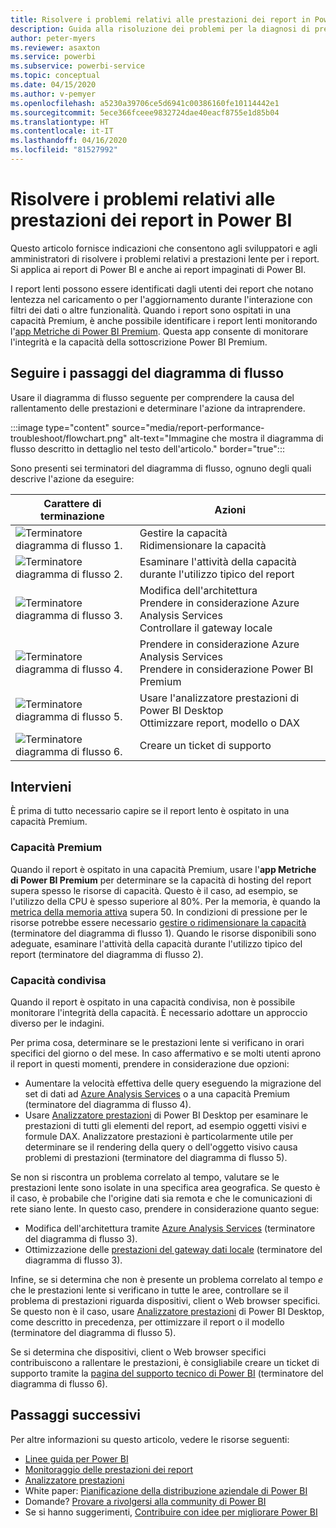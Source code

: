 ```yaml
---
title: Risolvere i problemi relativi alle prestazioni dei report in Power BI
description: Guida alla risoluzione dei problemi per la diagnosi di prestazioni lente per i report in Power BI.
author: peter-myers
ms.reviewer: asaxton
ms.service: powerbi
ms.subservice: powerbi-service
ms.topic: conceptual
ms.date: 04/15/2020
ms.author: v-pemyer
ms.openlocfilehash: a5230a39706ce5d6941c00386160fe10114442e1
ms.sourcegitcommit: 5ece366fceee9832724dae40eacf8755e1d85b04
ms.translationtype: HT
ms.contentlocale: it-IT
ms.lasthandoff: 04/16/2020
ms.locfileid: "81527992"
---
```

# <a name="troubleshoot-report-performance-in-power-bi"></a>Risolvere i problemi relativi alle prestazioni dei report in Power BI

Questo articolo fornisce indicazioni che consentono agli sviluppatori e agli amministratori di risolvere i problemi relativi a prestazioni lente per i report. Si applica ai report di Power BI e anche ai report impaginati di Power BI.

I report lenti possono essere identificati dagli utenti dei report che notano lentezza nel caricamento o per l'aggiornamento durante l'interazione con filtri dei dati o altre funzionalità. Quando i report sono ospitati in una capacità Premium, è anche possibile identificare i report lenti monitorando l'[app Metriche di Power BI Premium](../service-admin-premium-monitor-capacity.md). Questa app consente di monitorare l'integrità e la capacità della sottoscrizione Power BI Premium.

## <a name="follow-flowchart-steps"></a>Seguire i passaggi del diagramma di flusso

Usare il diagramma di flusso seguente per comprendere la causa del rallentamento delle prestazioni e determinare l'azione da intraprendere.

:::image type="content" source="media/report-performance-troubleshoot/flowchart.png" alt-text="Immagine che mostra il diagramma di flusso descritto in dettaglio nel testo dell'articolo." border="true":::

Sono presenti sei terminatori del diagramma di flusso, ognuno degli quali descrive l'azione da eseguire:

|Carattere di terminazione|Azioni|
|---------|---------|
|![Terminatore diagramma di flusso 1.](media/common/icon-01-red-30x30.png)|Gestire la capacità<br />Ridimensionare la capacità |
|![Terminatore diagramma di flusso 2.](media/common/icon-02-red-30x30.png)|Esaminare l'attività della capacità durante l'utilizzo tipico del report|
|![Terminatore diagramma di flusso 3.](media/common/icon-03-red-30x30.png)|Modifica dell'architettura<br />Prendere in considerazione Azure Analysis Services<br />Controllare il gateway locale|
|![Terminatore diagramma di flusso 4.](media/common/icon-04-red-30x30.png)|Prendere in considerazione Azure Analysis Services<br />Prendere in considerazione Power BI Premium|
|![Terminatore diagramma di flusso 5.](media/common/icon-05-red-30x30.png)|Usare l'analizzatore prestazioni di Power BI Desktop<br />Ottimizzare report, modello o DAX|
|![Terminatore diagramma di flusso 6.](media/common/icon-06-red-30x30.png)|Creare un ticket di supporto|

## <a name="take-action"></a>Intervieni

È prima di tutto necessario capire se il report lento è ospitato in una capacità Premium.

### <a name="premium-capacity"></a>Capacità Premium

Quando il report è ospitato in una capacità Premium, usare l'**app Metriche di Power BI Premium** per determinare se la capacità di hosting del report supera spesso le risorse di capacità. Questo è il caso, ad esempio, se l'utilizzo della CPU è spesso superiore al 80%. Per la memoria, è quando la [metrica della memoria attiva](../service-premium-metrics-app.md#the-active-memory-metric) supera 50. In condizioni di pressione per le risorse potrebbe essere necessario [gestire o ridimensionare la capacità](../service-admin-premium-manage.md) (terminatore del diagramma di flusso 1). Quando le risorse disponibili sono adeguate, esaminare l'attività della capacità durante l'utilizzo tipico del report (terminatore del diagramma di flusso 2).

### <a name="shared-capacity"></a>Capacità condivisa

Quando il report è ospitato in una capacità condivisa, non è possibile monitorare l'integrità della capacità. È necessario adottare un approccio diverso per le indagini.

Per prima cosa, determinare se le prestazioni lente si verificano in orari specifici del giorno o del mese. In caso affermativo e se molti utenti aprono il report in questi momenti, prendere in considerazione due opzioni:

- Aumentare la velocità effettiva delle query eseguendo la migrazione del set di dati ad [Azure Analysis Services](/azure/analysis-services/analysis-services-overview) o a una capacità Premium (terminatore del diagramma di flusso 4).
- Usare [Analizzatore prestazioni](../desktop-performance-analyzer.md) di Power BI Desktop per esaminare le prestazioni di tutti gli elementi del report, ad esempio oggetti visivi e formule DAX. Analizzatore prestazioni è particolarmente utile per determinare se il rendering della query o dell'oggetto visivo causa problemi di prestazioni (terminatore del diagramma di flusso 5).

Se non si riscontra un problema correlato al tempo, valutare se le prestazioni lente sono isolate in una specifica area geografica. Se questo è il caso, è probabile che l'origine dati sia remota e che le comunicazioni di rete siano lente. In questo caso, prendere in considerazione quanto segue:

- Modifica dell'architettura tramite [Azure Analysis Services](/azure/analysis-services/analysis-services-overview) (terminatore del diagramma di flusso 3).
- Ottimizzazione delle [prestazioni del gateway dati locale](/data-integration/gateway/service-gateway-performance) (terminatore del diagramma di flusso 3).

Infine, se si determina che non è presente un problema correlato al tempo _e_ che le prestazioni lente si verificano in tutte le aree, controllare se il problema di prestazioni riguarda dispositivi, client o Web browser specifici. Se questo non è il caso, usare [Analizzatore prestazioni](../desktop-performance-analyzer.md) di Power BI Desktop, come descritto in precedenza, per ottimizzare il report o il modello (terminatore del diagramma di flusso 5).

Se si determina che dispositivi, client o Web browser specifici contribuiscono a rallentare le prestazioni, è consigliabile creare un ticket di supporto tramite la [pagina del supporto tecnico di Power BI](https://powerbi.microsoft.com/support/) (terminatore del diagramma di flusso 6).

## <a name="next-steps"></a>Passaggi successivi

Per altre informazioni su questo articolo, vedere le risorse seguenti:

- [Linee guida per Power BI](index.yml)
- [Monitoraggio delle prestazioni dei report](monitor-report-performance.md)
- [Analizzatore prestazioni](../desktop-performance-analyzer.md)
- White paper: [Pianificazione della distribuzione aziendale di Power BI](https://go.microsoft.com/fwlink/?linkid=2057861)
- Domande? [Provare a rivolgersi alla community di Power BI](https://community.powerbi.com/)
- Se si hanno suggerimenti, [Contribuire con idee per migliorare Power BI](https://ideas.powerbi.com/)
